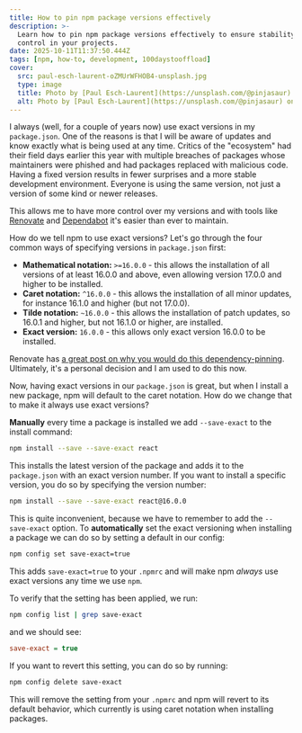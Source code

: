 ```yaml
---
title: How to pin npm package versions effectively
description: >-
  Learn how to pin npm package versions effectively to ensure stability and
  control in your projects.
date: 2025-10-11T11:37:50.444Z
tags: [npm, how-to, development, 100daystooffload]
cover:
  src: paul-esch-laurent-oZMUrWFHOB4-unsplash.jpg
  type: image
  title: Photo by [Paul Esch-Laurent](https://unsplash.com/@pinjasaur) via [Unsplash](https://unsplash.com/)
  alt: Photo by [Paul Esch-Laurent](https://unsplash.com/@pinjasaur) on Unsplash
---
```


I always (well, for a couple of years now) use exact versions in my `package.json`. One of the reasons is that I will be aware of updates and know exactly what is being used at any time. Critics of the "ecosystem" had their field days earlier this year with multiple breaches of packages whose maintainers were phished and had packages replaced with malicious code. Having a fixed version results in fewer surprises and a more stable development environment. Everyone is using the same version, not just a version of some kind or newer releases.

This allows me to have more control over my versions and with tools like [Renovate](https://www.mend.io/renovate/) and [Dependabot](https://docs.github.com/en/code-security/getting-started/dependabot-quickstart-guide) it's easier than ever to maintain.

How do we tell npm to use exact versions? Let's go through the four common ways of specifying versions in `package.json` first:

* **Mathematical notation:** `>=16.0.0` - this allows the installation of all versions of at least 16.0.0 and above, even allowing version 17.0.0 and higher to be installed.
* **Caret notation:** `^16.0.0` - this allows the installation of all minor updates, for instance 16.1.0 and higher (but not 17.0.0).
* **Tilde notation:** `~16.0.0` - this allows the installation of patch updates, so 16.0.1 and higher, but not 16.1.0 or higher, are installed.
* **Exact version:** `16.0.0` - this allows only exact version 16.0.0 to be installed.

Renovate has [a great post on why you would do this dependency-pinning](https://docs.renovatebot.com/dependency-pinning/). Ultimately, it's a personal decision and I am used to do this now.

Now, having exact versions in our `package.json` is great, but when I install a new package, npm will default to the caret notation. How do we change that to make it always use exact versions?

**Manually** every time a package is installed we add `--save-exact` to the install command:

```bash
npm install --save --save-exact react
```

This installs the latest version of the package and adds it to the `package.json` with an exact version number. If you want to install a specific version, you do so by specifying the version number:

```bash
npm install --save --save-exact react@16.0.0
```

This is quite inconvenient, because we have to remember to add the `--save-exact` option. To **automatically** set the exact versioning when installing a package we can do so by setting a default in our config:

```bash
npm config set save-exact=true
```

This adds `save-exact=true` to your `.npmrc` and will make npm _always_ use exact versions any time we use `npm`.

To verify that the setting has been applied, we run:

```bash
npm config list | grep save-exact
```

and we should see:

```ini
save-exact = true
```

If you want to revert this setting, you can do so by running:

```bash
npm config delete save-exact
```

This will remove the setting from your `.npmrc` and npm will revert to its default behavior, which currently is using caret notation when installing packages.
